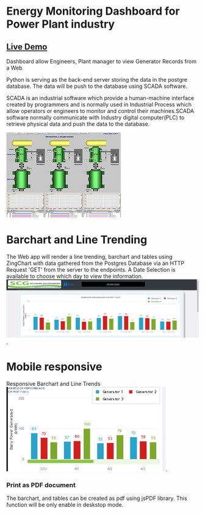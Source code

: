 # Energy Monitoring Dashboard for Power Plant industry
## [Live Demo](https://winson-dashboard.herokuapp.com/)


Dashboard allow Engineers, Plant manager to view Generator Records from a
Web

Python is serving as the back-end server storing the data in the postgre database.
The data will be push to the database using SCADA software.

SCADA is an industrial software which provide a human-machine interface created by programmers and is normally used in Industrial Process which allow operators or engineers
to monitor and control their machines.SCADA software normally communicate with Industry digital computer(PLC) to retrieve physical data and push the data to the database.


![test](./imgs/SCADA_img.jpg)

# Barchart and Line Trending
The Web app will render a line trending, barchart and tables using ZingChart with data gathered
from the Postgres Database via an HTTP Request 'GET' from the server to the endpoints.
A Date Selection is available to choose which day to view the information.
![Barchart Rendering](imgs/barchart.png).

# Mobile responsive
Responsive Barchart and Line Trends
![Mobile Responsive](imgs/mobile.png).


### Print as PDF document
The barchart, and tables can be created as pdf using jsPDF library.
This function will be only enable in deskstop mode.

